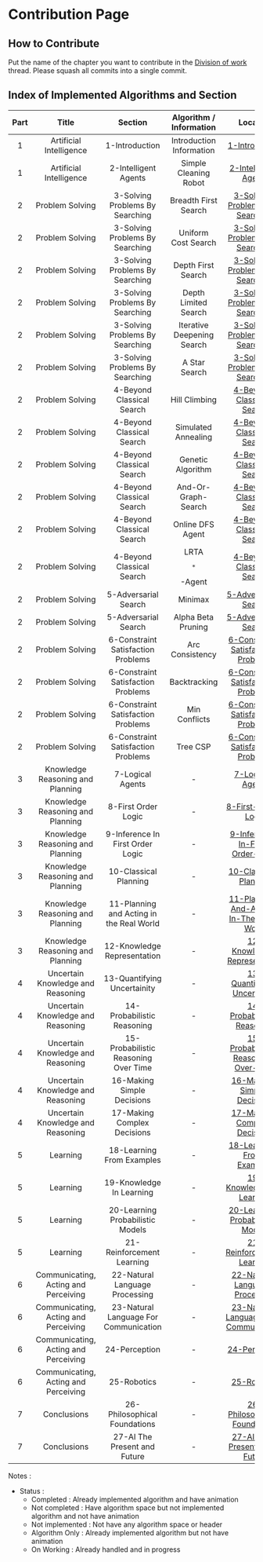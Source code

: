 # Contribution Page

## How to Contribute

Put the name of the chapter you want to contribute in the [Division of work](https://github.com/aimacode/aima-javascript/issues/27) thread. Please squash all commits into a single commit.

## Index of Implemented Algorithms and Section

| Part |                Title                 |                 Section                  |  Algorithm / Information   |                 Location                 |           Status            |
| :--: | :----------------------------------: | :--------------------------------------: | :------------------------: | :--------------------------------------: | :-------------------------: |
|  1   |       Artificial Intelligence        |              1-Introduction              |  Introduction Information  |    [1-Introduction](/1-Introduction/)    |         On Working          |
|  1   |       Artificial Intelligence        |           2-Intelligent Agents           |   Simple Cleaning Robot    | [2-Intelligent-Agents](/2-Intelligent-Agents) |          Completed          |
|  2   |           Problem Solving            |     3-Solving Problems By Searching      |    Breadth First Search    | [3-Solving-Problems-By-Searching](/3-Solving-Problems-By-Searching) |         On Working          |
|  2   |           Problem Solving            |     3-Solving Problems By Searching      |    Uniform Cost Search     | [3-Solving-Problems-By-Searching](/3-Solving-Problems-By-Searching) |         On Working          |
|  2   |           Problem Solving            |     3-Solving Problems By Searching      |     Depth First Search     | [3-Solving-Problems-By-Searching](/3-Solving-Problems-By-Searching) |         On Working          |
|  2   |           Problem Solving            |     3-Solving Problems By Searching      |    Depth Limited Search    | [3-Solving-Problems-By-Searching](/3-Solving-Problems-By-Searching) |         On Working          |
|  2   |           Problem Solving            |     3-Solving Problems By Searching      | Iterative Deepening Search | [3-Solving-Problems-By-Searching](/3-Solving-Problems-By-Searching) |         On Working          |
|  2   |           Problem Solving            |     3-Solving Problems By Searching      |       A Star Search        | [3-Solving-Problems-By-Searching](/3-Solving-Problems-By-Searching) |         On Working          |
|  2   |           Problem Solving            |        4-Beyond Classical Search         |       Hill Climbing        | [4-Beyond-Classical-Search](/4-Beyond-Classical-Search) |          Completed          |
|  2   |           Problem Solving            |        4-Beyond Classical Search         |    Simulated Annealing     | [4-Beyond-Classical-Search](/4-Beyond-Classical-Search) |          Completed          |
|  2   |           Problem Solving            |        4-Beyond Classical Search         |     Genetic Algorithm      | [4-Beyond-Classical-Search](/4-Beyond-Classical-Search) |          Completed          |
|  2   |           Problem Solving            |        4-Beyond Classical Search         |    And-Or-Graph-Search     | [4-Beyond-Classical-Search](/4-Beyond-Classical-Search) |       Algorithm Only        |
|  2   |           Problem Solving            |        4-Beyond Classical Search         |      Online DFS Agent      | [4-Beyond-Classical-Search](/4-Beyond-Classical-Search) |          Completed          |
|  2   |           Problem Solving            |        4-Beyond Classical Search         |   LRTA<pre>*</pre>-Agent   | [4-Beyond-Classical-Search](/4-Beyond-Classical-Search) |       Algorithm Only        |
|  2   |           Problem Solving            |           5-Adversarial Search           |          Minimax           | [5-Adversarial-Search](/5-Adversarial-Search) |         On Working          |
|  2   |           Problem Solving            |           5-Adversarial Search           |     Alpha Beta Pruning     | [5-Adversarial-Search](/5-Adversarial-Search) |         On Working          |
|  2   |           Problem Solving            |    6-Constraint Satisfaction Problems    |      Arc Consistency       | [6-Constraint-Satisfaction-Problems](/6-Constraint-Satisfaction-Problems) |          Completed          |
|  2   |           Problem Solving            |    6-Constraint Satisfaction Problems    |        Backtracking        | [6-Constraint-Satisfaction-Problems](/6-Constraint-Satisfaction-Problems) | Algorithm Only - On Working |
|  2   |           Problem Solving            |    6-Constraint Satisfaction Problems    |       Min Conflicts        | [6-Constraint-Satisfaction-Problems](/6-Constraint-Satisfaction-Problems) |         On Working          |
|  2   |           Problem Solving            |    6-Constraint Satisfaction Problems    |          Tree CSP          | [6-Constraint-Satisfaction-Problems](/6-Constraint-Satisfaction-Problems) |         On Working          |
|  3   |   Knowledge Reasoning and Planning   |             7-Logical Agents             |             -              |  [7-Logical-Agents](/7-Logical-Agents)   |       Not implemented       |
|  3   |   Knowledge Reasoning and Planning   |           8-First Order Logic            |             -              | [8-First-Order-Logic](/8-First-Order-Logic) |       Not implemented       |
|  3   |   Knowledge Reasoning and Planning   |     9-Inference In First Order Logic     |             -              | [9-Inference-In-First-Order-Logic](/9-Inference-In-First-Order-Logic) |       Not implemented       |
|  3   |   Knowledge Reasoning and Planning   |          10-Classical Planning           |             -              | [10-Classical-Planning](/10-Classical-Planning) |       Not implemented       |
|  3   |   Knowledge Reasoning and Planning   | 11-Planning and Acting in the Real World |             -              | [11-Planning-And-Acting-In-The-Real-World](/11-Planning-And-Acting-In-The-Real-World) |       Not implemented       |
|  3   |   Knowledge Reasoning and Planning   |       12-Knowledge Representation        |             -              | [12-Knowledge-Representation](/12-Knowledge-Representation) |       Not implemented       |
|  4   |  Uncertain Knowledge and Reasoning   |       13-Quantifying Uncertainity        |             -              | [13-Quantifying-Uncertainity](/13-Quantifying-Uncertainity) |         On Working          |
|  4   |  Uncertain Knowledge and Reasoning   |        14-Probabilistic Reasoning        |             -              | [14-Probabilistic-Reasoning](/14-Probabilistic-Reasoning) |       Not implemented       |
|  4   |  Uncertain Knowledge and Reasoning   |   15-Probabilistic Reasoning Over Time   |             -              | [15-Probabilistic-Reasoning-Over-Time](/15-Probabilistic-Reasoning-Over-Time) |       Not implemented       |
|  4   |  Uncertain Knowledge and Reasoning   |        16-Making Simple Decisions        |             -              | [16-Making-Simple-Decisions](/16-Making-Simple-Decisions) |       Not implemented       |
|  4   |  Uncertain Knowledge and Reasoning   |       17-Making Complex Decisions        |             -              | [17-Making-Complex-Decisions](/17-Making-Complex-Decisions) |       Not implemented       |
|  5   |               Learning               |        18-Learning From Examples         |             -              | [18-Learning-From-Examples](/18-Learning-From-Examples) |       Not implemented       |
|  5   |               Learning               |         19-Knowledge In Learning         |             -              | [19-Knowledge-In-Learning](/19-Knowledge-In-Learning) |       Not implemented       |
|  5   |               Learning               |     20-Learning Probabilistic Models     |             -              | [20-Learning-Probabilistic-Models](/20-Learning-Probabilistic-Models) |       Not implemented       |
|  5   |               Learning               |        21-Reinforcement Learning         |             -              | [21-Reinforcement-Learning](/21-Reinforcement-Learning) |       Not implemented       |
|  6   | Communicating, Acting and Perceiving |      22-Natural Language Processing      |             -              | [22-Natural-Language-Processing](/22-Natural-Language-Processing) |         On Working          |
|  6   | Communicating, Acting and Perceiving |  23-Natural Language For Communication   |             -              | [23-Natural-Language-For-Communication](/23-Natural-Language-For-Communication) |         On Working          |
|  6   | Communicating, Acting and Perceiving |              24-Perception               |             -              |     [24-Perception](/24-Perception)      |       Not implemented       |
|  6   | Communicating, Acting and Perceiving |               25-Robotics                |             -              |       [25-Robotics](/25-Robotics)        |       Not implemented       |
|  7   |             Conclusions              |       26-Philosophical Foundations       |             -              | [26-Philosophical-Foundations](/26-Philosophical-Foundations) |       Not implemented       |
|  7   |             Conclusions              |       27-AI The Present and Future       |             -              | [27-AI-The-Present-And-Future](/27-AI-The-Present-And-Future) |       Not implemented       |

Notes :

* Status :
    * Completed : Already implemented algorithm and have animation
    * Not completed : Have algorithm space but not implemented algorithm and not have animation
    * Not implemented : Not have any algorithm space or header
    * Algorithm Only : Already implemented algorithm but not have animation
    * On Working : Already handled and in progress
